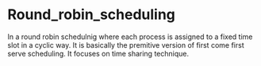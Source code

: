# Round_robin_scheduling
In a round robin schedulnig where each process is assigned to a fixed time slot in a cyclic way. 
It is basically the premitive version of first come first serve scheduling.
It focuses on time sharing technique.

